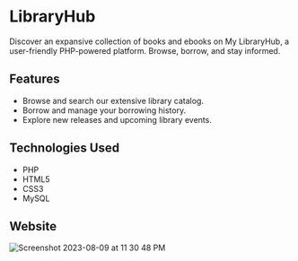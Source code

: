 # LibraryHub
Discover an expansive collection of books and ebooks on My LibraryHub, a user-friendly PHP-powered platform. Browse, borrow, and stay informed.

## Features

- Browse and search our extensive library catalog.
- Borrow and manage your borrowing history.
- Explore new releases and upcoming library events.

## Technologies Used

- PHP
- HTML5
- CSS3
- MySQL

## Website

![Screenshot 2023-08-09 at 11 30 48 PM](https://github.com/ManalisJadhav/LibraryHub/assets/108777498/e1aa8752-6e80-462b-a908-3678a47beff9)


